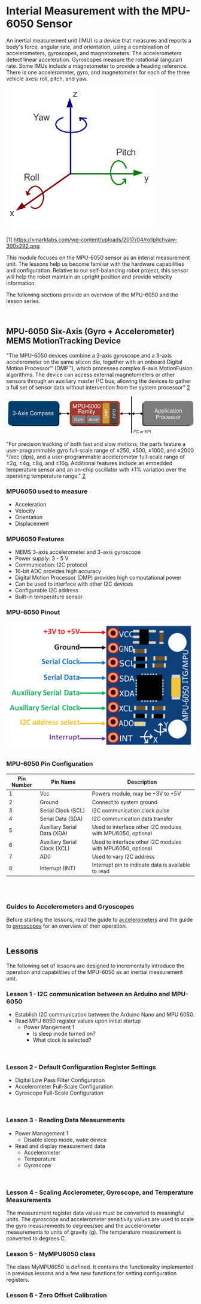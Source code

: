 # Interial Measurement with the MPU-6050 Sensor

<p>An inertial measurement unit (IMU) is a device that measures and reports a body's force, angular rate, and orientation, using a combination of accelerometers, gyroscopes, and magnetometers. The accelerometers detect linear acceleration. Gyroscopes measure the rotational (angular) rate. Some IMUs include a magnetometer to provide a heading reference. There is one accelerometer, gyro, and magnetometer for each of the three vehicle axes: roll, pitch, and yaw.</p>

![Roll Pitch Yaw](./images/rollpitchyaw.png "roll pitch yaw")

[1] https://xmarklabs.com/wp-content/uploads/2017/04/rollpitchyaw-300x292.png 

<p> This module focuses on the MPU-6050 sensor as an interial measurement unit. The lessons help us become familiar with the hardware capabilities and configuration. Relative to our self-balancing robot project, this sensor will help the robot maintain an upright position and provide velocity information.</p>
<p>The following sections provide an overview of the MPU-6050 and the lesson series.</p>
<br>


## MPU-6050 Six-Axis (Gyro + Accelerometer) MEMS MotionTracking Device

"The MPU-6050 devices combine a 3-axis gyroscope and a 3-axis accelerometer on the same silicon die, together with an onboard Digital Motion Processor™ (DMP™), which processes complex 6-axis MotionFusion algorithms. The device can access external magnetometers or other sensors through an auxiliary master I²C bus, allowing the devices to gather a full set of sensor data without intervention from the system processor" [2]

[2]: https://www.invensense.com/products/motion-tracking/6-axis/mpu-6050/

![MPU-6000 Family Block Design](./images/mpu-6000-family-diagram.png "MPU-6000 Family Block Diagram")

"For precision tracking of both fast and slow motions, the parts feature a user-programmable gyro full-scale range of ±250, ±500, ±1000, and ±2000 °/sec (dps), and a user-programmable accelerometer full-scale range of ±2g, ±4g, ±8g, and ±16g. Additional features include an embedded temperature sensor and an on-chip oscillator with ±1% variation over the operating temperature range." [2]

### MPU6050 used to measure
- Acceleration
- Velocity
- Orientation
- Displacement


### MPU6050 Features
- MEMS 3-axis accelerometer and 3-axis gyroscope
- Power supply: 3 - 5 V
- Communication: I2C protocol
- 16-bit ADC provides high accuracy
- Digital Motion Processor (DMP) provides high computational power
- Can be used to interface with other I2C devices
- Configurable I2C address
- Built-in temperature sensor

### MPU-6050 Pinout

![MPU-6050 Pinout](./images/mpu6050-pinout.png "MPU-6050 Pinout")


### MPU-6050 Pin Configuration

| Pin Number | Pin Name | Description |
| ------ | ----- | ---------- |
| 1      | Vcc  | Powers module, may be +3V to +5V |
| 2 | Ground | Connect to system ground |
| 3 | Serial Clock (SCL) | I2C communication clock pulse |
| 4 | Serial Data (SDA) | I2C communication data transfer |
| 5 | Auxiliary Serial Data (XDA) | Used to interface other I2C modules with MPU6050, optional |
| 6 | Auxiliary Serial Clock (XCL) | Used to interface other I2C modules with MPU6050, optional |
| 7 | AD0 | Used to vary I2C address |
| 8 | Interrupt (INT) | Interrupt pin to indicate data is available to read |
<br>
<br>

### Guides to Accelerometers and Gryoscopes

Before starting the lessons, read the guide to [accelerometers](accelerometer.md) and the guide to [gyroscopes](gyroscope.md) for an overview of their operation.<br><br>

## Lessons

<p>The following set of lessons are designed to incrementally introduce the operation and capabilities of the MPU-6050 as an inertial measurement unit.

### Lesson 1 - I2C communication between an Arduino and MPU-6050

- Establish I2C communication between the Arduino Nano and MPU 6050.
- Read MPU 6050 register values upon initial startup
    - Power Mangement 1
        - Is sleep mode turned on?
        - What clock is selected?
<br>

### Lesson 2 - Default Configuration Register Settings

- Digital Low Pass Filter Configuration
- Accelerometer Full-Scale Configuration
- Gyroscope Full-Scale Configuration
<br>

### Lesson 3 - Reading Data Measurements

- Power Management 1
    - Disable sleep mode, wake device
- Read and display measurement data
    - Accelerometer
    - Temperature
    - Gyroscope
<br>

### Lesson 4 - Scaling Acclerometer, Gyroscope, and Temperature Measurements

The measurement register data values must be converted to meaningful units. The gyroscope and accelerometer sensitivity values are used to scale the gyro measurements to degrees/sec and the accelerometer measurements to units of gravity (g). The temperature measurement is converted to degrees C.
<br>

### Lesson 5 - MyMPU6050 class

The class MyMPU6050 is defined. It contains the functionality implemented in previous lessons and a few new functions for setting configuration registers.

### Lesson 6 - Zero Offset Calibration

